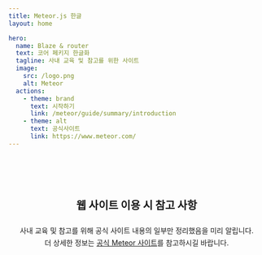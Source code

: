 ```yaml
---
title: Meteor.js 한글
layout: home

hero:
  name: Blaze & router
  text: 코어 페키지 한글화
  tagline: 사내 교육 및 참고를 위한 사이트
  image:
    src: /logo.png
    alt: Meteor
  actions:
    - theme: brand
      text: 시작하기
      link: /meteor/guide/summary/introduction
    - theme: alt
      text: 공식사이트
      link: https://www.meteor.com/
---
```


<article style="--custom-position-margin: 96px; margin: var(--custom-position-margin) auto calc(var(--custom-position-margin) * -1); text-align: center">
  <h2 class="title">
    웹 사이트 이용 시 참고 사항
  </h2>
  <p class="vp-doc" style="padding-top: 8px; font-size: 14px; line-height: 24px; color: var(--vp-c-text-2)">
    사내 교육 및 참고를 위해 공식 사이트 내용의 일부만 정리했음을 미리 알립니다. <br>
    더 상세한 정보는 <a href="https://www.meteor.com/" target="_blank" rel="noreferrer">공식 Meteor 사이트</a>를 참고하시길 바랍니다.
  </p>
</article>
